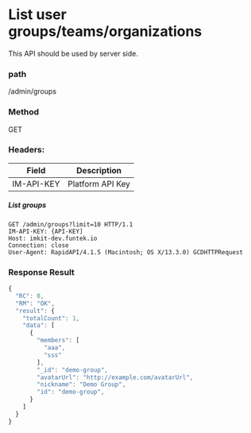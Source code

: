 # List user groups/teams/organizations

This API should be used by server side.

### path
/admin/groups

### Method
GET

### Headers:

| Field         | Description  |
| ------------- | ------------ |
| IM-API-KEY    | Platform API Key |

##### List groups
```
GET /admin/groups?limit=10 HTTP/1.1
IM-API-KEY: {API-KEY]
Host: imkit-dev.funtek.io
Connection: close
User-Agent: RapidAPI/4.1.5 (Macintosh; OS X/13.3.0) GCDHTTPRequest

```


### Response Result

```javascript
{
  "RC": 0,
  "RM": "OK",
  "result": {
    "totalCount": 1,
    "data": [
      {
        "members": [
          "aaa",
          "sss"
        ],
        "_id": "demo-group",
        "avatarUrl": "http://example.com/avatarUrl",
        "nickname": "Demo Group",
        "id": "demo-group",
      }
    ]
  }
}
```